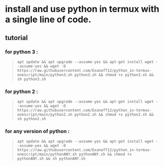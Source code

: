 # install and use python in termux with a single line of code.

## tutorial

### for python 3 :

> `apt update && apt upgrade --assume-yes && apt-get install wget --assume-yes && wget -O https://raw.githubusercontent.com/Exanoff12/python_in-termux-onescript/main/python3.sh python3.sh && chmod +x python3.sh && sh python3.sh`

### for python 2 :

> `apt update && apt upgrade --assume-yes && apt-get install wget --assume-yes && wget -O https://raw.githubusercontent.com/Exanoff12/python_in-termux-onescript/main/python2.sh python2.sh && chmod +x python2.sh && sh python2.sh`

### for any version of python :

> `apt update && apt upgrade --assume-yes && apt-get install wget --assume-yes && wget -O https://raw.githubusercontent.com/Exanoff12/python_in-termux-onescript/main/pythonANY.sh pythonANY.sh && chmod +x pythonANY.sh && sh pythonANY.sh`
